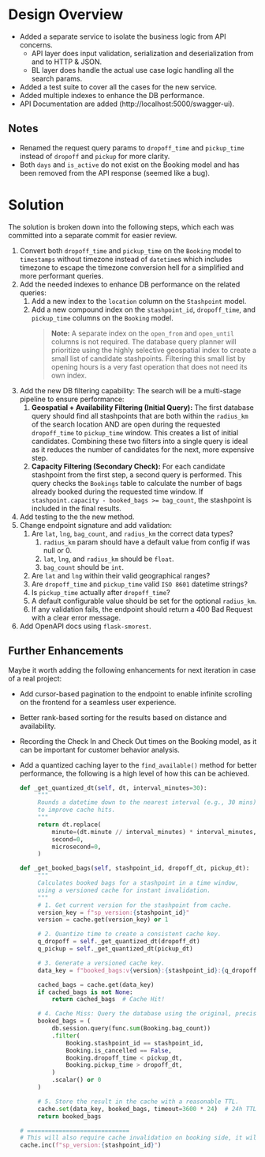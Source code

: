 # Design Overview
* Added a separate service to isolate the business logic from API concerns.
  * API layer does input validation, serialization and deserialization from and to HTTP & JSON.
  * BL layer does handle the actual use case logic handling all the search params.
* Added a test suite to cover all the cases for the new service.
* Added multiple indexes to enhance the DB performance.
* API Documentation are added (http://localhost:5000/swagger-ui).

## Notes

- Renamed the request query params to `dropoff_time` and `pickup_time` instead of `dropoff` and `pickup` for more clarity.
- Both `days` and `is_active` do not exist on the Booking model and has been removed from the API response (seemed like a bug).

# Solution
The solution is broken down into the following steps, which each was committed into a separate commit for easier review.
1. Convert both `dropoff_time` and `pickup_time` on the `Booking` model to `timestamps` without timezone instead of `datetime`s which includes timezone to escape the timezone conversion hell for a simplified and more performant queries.
2. Add the needed indexes to enhance DB performance on the related queries:
   1. Add a new index to the `location` column on the `Stashpoint` model.
   2. Add a new compound index on the `stashpoint_id`, `dropoff_time`, and `pickup_time` columns on the `Booking` model.
      > **Note:** A separate index on the `open_from` and `open_until` columns is not required. The database query planner will prioritize using the highly selective geospatial index to create a small list of candidate stashpoints. Filtering this small list by opening hours is a very fast operation that does not need its own index.
3. Add the new DB filtering capability:
   The search will be a multi-stage pipeline to ensure performance:
   1. **Geospatial + Availability Filtering (Initial Query):** The first database query should find all stashpoints that are both within the `radius_km` of the search location AND are open during the requested `dropoff_time` to `pickup_time` window. This creates a list of initial candidates. Combining these two filters into a single query is ideal as it reduces the number of candidates for the next, more expensive step.
   2. **Capacity Filtering (Secondary Check):** For each candidate stashpoint from the first step, a second query is performed. This query checks the `Bookings` table to calculate the number of bags already booked during the requested time window. If `stashpoint.capacity - booked_bags >= bag_count`, the stashpoint is included in the final results.
4. Add testing to the the new method.
5. Change endpoint signature and add validation:
   1. Are `lat`, `lng`, `bag_count`, and `radius_km` the correct data types?
      1. `radius_km` param should have a default value from config if was null or 0.
      2. `lat`, `lng`, and `radius_km` should be `float`.
      3. `bag_count` should be `int`.
   2. Are `lat` and `lng` within their valid geographical ranges?
   3. Are `dropoff_time` and `pickup_time` valid `ISO 8601` datetime strings?
   4. Is `pickup_time` actually after `dropoff_time`?
   5. A default configurable value should be set for the optional `radius_km`.
   6. If any validation fails, the endpoint should return a 400 Bad Request with a clear error message.
6. Add OpenAPI docs using `flask-smorest`.



## Further Enhancements

Maybe it worth adding the following enhancements for next iteration in case of a real project:

- Add cursor-based pagination to the endpoint to enable infinite scrolling on the frontend for a seamless user experience.
- Better rank-based sorting for the results based on distance and availability.
- Recording the Check In and Check Out times on the Booking model, as it can be important for customer behavior analysis.
- Add a quantized caching layer to the `find_available()` method for better performance, the following is a high level of how this can be achieved.

  ```py
  def _get_quantized_dt(self, dt, interval_minutes=30):
       """
       Rounds a datetime down to the nearest interval (e.g., 30 mins)
       to improve cache hits.
       """
       return dt.replace(
           minute=(dt.minute // interval_minutes) * interval_minutes,
           second=0,
           microsecond=0,
       )

  def _get_booked_bags(self, stashpoint_id, dropoff_dt, pickup_dt):
       """
       Calculates booked bags for a stashpoint in a time window,
       using a versioned cache for instant invalidation.
       """
       # 1. Get current version for the stashpoint from cache.
       version_key = f"sp_version:{stashpoint_id}"
       version = cache.get(version_key) or 1

       # 2. Quantize time to create a consistent cache key.
       q_dropoff = self._get_quantized_dt(dropoff_dt)
       q_pickup = self._get_quantized_dt(pickup_dt)

       # 3. Generate a versioned cache key.
       data_key = f"booked_bags:v{version}:{stashpoint_id}:{q_dropoff.isoformat()}:{q_pickup.isoformat()}"

       cached_bags = cache.get(data_key)
       if cached_bags is not None:
           return cached_bags  # Cache Hit!

       # 4. Cache Miss: Query the database using the original, precise times.
       booked_bags = (
           db.session.query(func.sum(Booking.bag_count))
           .filter(
               Booking.stashpoint_id == stashpoint_id,
               Booking.is_cancelled == False,
               Booking.dropoff_time < pickup_dt,
               Booking.pickup_time > dropoff_dt,
           )
           .scalar() or 0
       )

       # 5. Store the result in the cache with a reasonable TTL.
       cache.set(data_key, booked_bags, timeout=3600 * 24)  # 24h TTL
       return booked_bags

  # =============================
  # This will also require cache invalidation on booking side, it will be as simple as incrementing the stashpoint's version number.
  cache.inc(f"sp_version:{stashpoint_id}")
  ```
